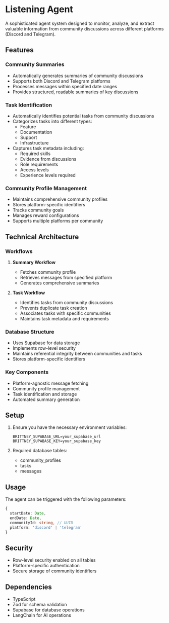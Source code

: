 # Listening Agent

A sophisticated agent system designed to monitor, analyze, and extract valuable information from community discussions across different platforms (Discord and Telegram).

## Features

### Community Summaries
- Automatically generates summaries of community discussions
- Supports both Discord and Telegram platforms
- Processes messages within specified date ranges
- Provides structured, readable summaries of key discussions

### Task Identification
- Automatically identifies potential tasks from community discussions
- Categorizes tasks into different types:
  - Feature
  - Documentation
  - Support
  - Infrastructure
- Captures task metadata including:
  - Required skills
  - Evidence from discussions
  - Role requirements
  - Access levels
  - Experience levels required

### Community Profile Management
- Maintains comprehensive community profiles
- Stores platform-specific identifiers
- Tracks community goals
- Manages reward configurations
- Supports multiple platforms per community

## Technical Architecture

### Workflows
1. **Summary Workflow**
   - Fetches community profile
   - Retrieves messages from specified platform
   - Generates comprehensive summaries

2. **Task Workflow**
   - Identifies tasks from community discussions
   - Prevents duplicate task creation
   - Associates tasks with specific communities
   - Maintains task metadata and requirements

### Database Structure
- Uses Supabase for data storage
- Implements row-level security
- Maintains referential integrity between communities and tasks
- Stores platform-specific identifiers

### Key Components
- Platform-agnostic message fetching
- Community profile management
- Task identification and storage
- Automated summary generation

## Setup

1. Ensure you have the necessary environment variables:
   ```
   BRITTNEY_SUPABASE_URL=your_supabase_url
   BRITTNEY_SUPABASE_KEY=your_supabase_key
   ```

2. Required database tables:
   - community_profiles
   - tasks
   - messages

## Usage

The agent can be triggered with the following parameters:
```typescript
{
  startDate: Date,
  endDate: Date,
  communityId: string, // UUID
  platform: 'discord' | 'telegram'
}
```

## Security

- Row-level security enabled on all tables
- Platform-specific authentication
- Secure storage of community identifiers

## Dependencies

- TypeScript
- Zod for schema validation
- Supabase for database operations
- LangChain for AI operations
